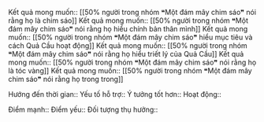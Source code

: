 
Kết quả mong muốn:: [[50% người trong nhóm ❝Một đám mây chim sáo❞ nói rằng họ là chim sáo]]
Kết quả mong muốn:: [[50% người trong nhóm ❝Một đám mây chim sáo❞ nói rằng họ hiểu chính bản thân mình]]
Kết quả mong muốn:: [[50% người trong nhóm ❝Một đám mây chim sáo❞ hiểu mục tiêu và cách Quả Cầu hoạt động]]
Kết quả mong muốn:: [[50% người trong nhóm ❝Một đám mây chim sáo❞ nói rằng họ hiểu triết lý của Quả Cầu]]
Kết quả mong muốn:: [[50% người trong nhóm ❝Một đám mây chim sáo❞ nói rằng họ là tóc vàng]]
Kết quả mong muốn:: [[50% người trong nhóm ❝Một đám mây chim sáo❞ nói rằng họ trong trong]]

Hướng đến thời gian::
Yếu tố hỗ trợ::
Ý tưởng tốt hơn::
Hoạt động::

Điểm mạnh::
Điểm yếu::
Đối tượng thụ hưởng::
